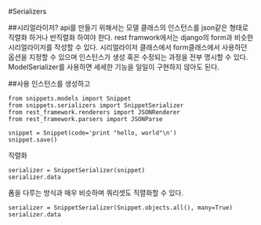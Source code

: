 #Serializers

##시리얼라이저?
 api를 만들기 위해서는 모델 클래스의 인스턴스를 json같은 형태로 직렬화 하거나 반직렬화 하여야 한다. rest framwork에서는 django의 form과 비슷한 시리얼라이저를 작성할 수 있다. 
 시리얼라이저 클래스에서 form클래스에서 사용하던 옵션을 지정할 수 있으며 인스턴스가 생성 혹은 수정되는 과정을 전부 명시할 수 있다. 
 ModelSerializer를 사용하면 세세한 기능을 일일이 구현하지 않아도 된다.

##사용
인스턴스를 생성하고
```
from snippets.models import Snippet  
from snippets.serializers import SnippetSerializer  
from rest_framework.renderers import JSONRenderer  
from rest_framework.parsers import JSONParse

snippet = Snippet(code='print "hello, world"\n')  
snippet.save()
```
직렬화  
```
serializer = SnippetSerializer(snippet)  
serializer.data
```

폼을 다루는 방식과 매우 비슷하며 쿼리셋도 직렬화할 수 있다.
```
serializer = SnippetSerializer(Snippet.objects.all(), many=True)  
serializer.data 
```
